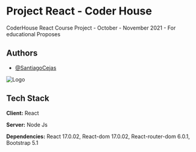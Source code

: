 
# Project React - Coder House

CoderHouse React Course Project - October - November 2021 - For educational Proposes


## Authors

- [@SantiagoCejas](https://github.com/SantiagoCejas/)

  
![Logo](https://res.cloudinary.com/hdsqazxtw/image/upload/v1559681445/logo_coderhouse_2_bmqbet.png)

    
## Tech Stack

**Client:** React

**Server:** Node Js

**Dependencies:** React 17.0.02, React-dom 17.0.02, React-router-dom 6.0.1, Bootstrap 5.1

  